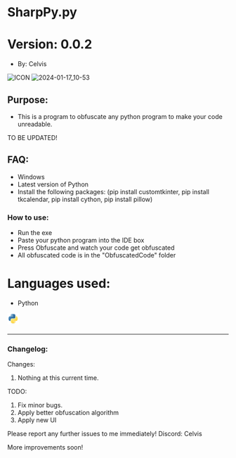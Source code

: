 # SharpPy.py
# Version: 0.0.2
- By: Celvis

![ICON](https://github.com/Celvis-wq/SharpPy/assets/78430018/329164a4-8662-4835-9110-1dc8971687b3)
![2024-01-17_10-53](https://github.com/Celvis-wq/FreakSearcher/assets/78430018/56e3edf5-0fd8-4811-a948-8158cdc6ec4b)

## Purpose:

- This is a program to obfuscate any python program to make your code unreadable.

TO BE UPDATED!
<br />

## FAQ:
- Windows
- Latest version of Python
- Install the following packages: (pip install customtkinter, pip install tkcalendar, pip install cython, pip install pillow)

### How to use:
- Run the exe
- Paste your python program into the IDE box
- Press Obfuscate and watch your code get obfuscated
- All obfuscated code is in the "ObfuscatedCode" folder

# Languages used:
- Python 
<img align="left" alt="Python" width="26px" src="https://raw.githubusercontent.com/devicons/devicon/master/icons/python/python-original.svg" style="padding-right:10px;" />

<br />
<br />

---

### Changelog:
Changes:
1. Nothing at this current time.

TODO:
1. Fix minor bugs.
2. Apply better obfuscation algorithm
3. Apply new UI


Please report any further issues to me immediately! Discord: Celvis

More improvements soon!